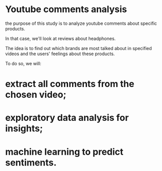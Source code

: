 # Youtube comments analysis

the purpose of this study is to analyze youtube comments about specific products.

In that case, we'll look at reviews about headphones.

The idea is to find out which brands are most talked about in specified videos and the users' feelings about these products.

To do so, we will:

# extract all comments from the chosen video;

# exploratory data analysis for insights;

# machine learning to predict sentiments.

